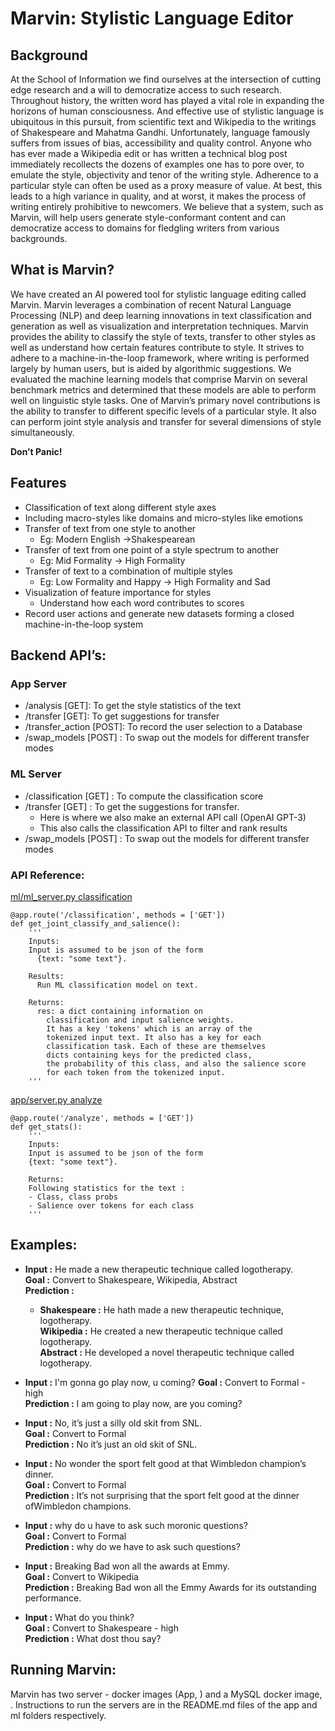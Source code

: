 # Marvin: Stylistic Language Editor

## Background

At the School of Information we find ourselves at the intersection of cutting edge research and a will to democratize access to such research. Throughout history, the written word has played a vital role in expanding the horizons of human consciousness. And effective use of stylistic language is ubiquitous in this pursuit, from scientific text and Wikipedia to the writings of Shakespeare and Mahatma Gandhi. Unfortunately, language famously suffers from issues of bias, accessibility and quality control. Anyone who has ever made a Wikipedia edit or has written a technical blog post immediately recollects the dozens of examples one has to pore over, to emulate the style, objectivity and tenor of the writing style. Adherence to a particular style can often be used as a proxy measure of value. At best, this leads to a high variance in quality, and at worst, it makes the process of writing entirely prohibitive to newcomers. We believe that a system, such as Marvin, will help users generate style-conformant content and can democratize access to domains for fledgling writers from various backgrounds.

## What is Marvin?

We have created an AI powered tool for stylistic language editing called Marvin. Marvin leverages a combination of recent Natural Language Processing (NLP) and deep learning innovations in text classification and generation as well as visualization and interpretation techniques. Marvin provides the ability to classify the style of texts, transfer to other styles as well as understand how certain features contribute to style. It strives to adhere to a machine-in-the-loop framework, where writing is performed largely by human users, but is aided by algorithmic suggestions. 
We evaluated the machine learning models that comprise Marvin on several benchmark metrics and determined that these models are able to perform well on linguistic style tasks. One of Marvin’s primary novel contributions is the ability to transfer to different specific levels of a particular style. It also can perform joint style analysis and transfer for several dimensions of style simultaneously. 

**Don’t Panic!**

## Features
- Classification of text along different style axes 		
- Including macro-styles like domains and micro-styles like emotions	
- Transfer of text from one style to another 		
   - Eg: Modern English →Shakespearean
- Transfer of text from one point of a style spectrum to another 		
  - Eg: Mid Formality → High Formality
- Transfer of text to a combination of multiple styles 		
  - Eg: Low Formality and Happy →  High Formality and Sad
- Visualization of feature importance for styles 		
  - Understand how each word contributes to scores
- Record user actions and generate new datasets forming a closed machine-in-the-loop system
 
## Backend API’s:

### App Server
- /analysis [GET]: To get the style statistics of the text
- /transfer  [GET]: To get suggestions for transfer
- /transfer_action [POST]: To record the user selection to a Database
- /swap_models [POST] : To swap out the models for different transfer modes

### ML Server
- /classification [GET] : To compute the classification score
- /transfer [GET] : To get the suggestions for transfer. 
  - Here is where we also make an external API call (OpenAI GPT-3)
  - This also calls the classification API to filter and rank results
- /swap_models [POST] : To swap out the models for different transfer modes

### API Reference:
[ml/ml_server.py classification](https://github.com/nuwandavek/marvin/blob/master/ml/ml_server.py#L221)
```
@app.route('/classification', methods = ['GET'])
def get_joint_classify_and_salience():
    '''
    Inputs:
    Input is assumed to be json of the form 
      {text: "some text"}.
  
    Results:
      Run ML classification model on text. 
      
    Returns:
      res: a dict containing information on 
        classification and input salience weights.
        It has a key 'tokens' which is an array of the 
        tokenized input text. It also has a key for each 
        classification task. Each of these are themselves
        dicts containing keys for the predicted class, 
        the probability of this class, and also the salience score
        for each token from the tokenized input.
    '''
```
[app/server.py analyze](https://github.com/nuwandavek/marvin/blob/master/app/server.py#L41)
```
@app.route('/analyze', methods = ['GET'])
def get_stats():
	'''
	Inputs:
	Input is assumed to be json of the form 
  	{text: "some text"}. 
  	
  	Returns:
	Following statistics for the text :
	- Class, class probs
	- Salience over tokens for each class
  	'''
```

## Examples:

-  **Input :** He made a new therapeutic technique called logotherapy.  
   **Goal :** Convert to Shakespeare, Wikipedia, Abstract  
   **Prediction :**  
      - **Shakespeare :** He hath made a new therapeutic technique, logotherapy.  
        **Wikipedia :** He created a new therapeutic technique called logotherapy.  
        **Abstract :** He developed a novel therapeutic technique called logotherapy.  

-  **Input :** I'm gonna go play now, u coming?
   **Goal :** Convert to Formal - high  
   **Prediction :** I am going to play now, are you coming?  
   
-  **Input :** No, it’s just a silly old skit from SNL.  
   **Goal :** Convert to Formal  
   **Prediction :** No it’s just an old skit of SNL.  

-  **Input :** No wonder the sport felt good at that Wimbledon champion’s dinner.  
   **Goal :** Convert to Formal  
   **Prediction :** It’s not surprising that the sport felt good at the dinner ofWimbledon champions.  

-  **Input :** why do u have to ask such moronic questions?  
   **Goal :** Convert to Formal  
   **Prediction :** why do we have to ask such questions?  

-  **Input :** Breaking Bad won all the awards at Emmy.  
   **Goal :** Convert to Wikipedia  
   **Prediction :** Breaking Bad won all the Emmy Awards for its outstanding performance.  

-  **Input :** What do you think?  
   **Goal :** Convert to Shakespeare - high  
   **Prediction :** What dost thou say?  

## Running Marvin:
Marvin has two server - docker images (App, ) and a MySQL docker image, .
Instructions to run the servers are in the README.md files of the app and ml folders respectively. 

